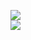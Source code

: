 [![](https://img.shields.io/badge/Made%20With-Github%20Spray-lightgrey.svg?style=for-the-badge&logo=github)](https://github.com/Annihil/github-spray#1554)  
[![](https://i.imgur.com/2DrTn0Z.gif)](https://github.com/Annihil/github-spray)